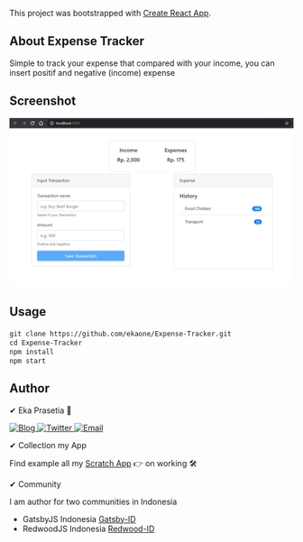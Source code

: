 This project was bootstrapped with [Create React App](https://github.com/facebook/create-react-app).

## About Expense Tracker

Simple to track your expense that compared with your income, you can insert positif and negative (income) expense

## Screenshot

![](./src/assets/expense.png "Expense View")

## Usage

```
git clone https://github.com/ekaone/Expense-Tracker.git
cd Expense-Tracker
npm install
npm start
```

## Author

✔ Eka Prasetia 🤵

<a href="https://www.ekaprasetia.com/">
  <img src="https://img.shields.io/badge/Writer-Blog-orange" alt="Blog" />
</a>

<a href="https://twitter.com/dannyeka">
  <img src="https://img.shields.io/badge/Tweet-Twitter-blue" alt="Twitter" />
</a>

<a href="mailto:ekaone3033@gmail.com">
  <img src="https://img.shields.io/badge/Email-ekaone3033@gmail.com-yellow" alt="Email" />
</a>

✔ Collection my App

Find example all my [Scratch App](https://twolevel.net) 👉 on working 🛠

✔ Community

I am author for two communities in Indonesia

- GatsbyJS Indonesia [Gatsby-ID](https://gatsbyjs.id)
- RedwoodJS Indonesia [Redwood-ID](https://redwoodjs.id)
